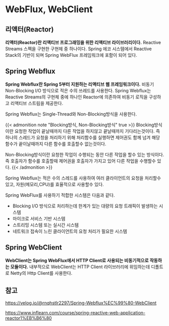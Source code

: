 # WebFlux, WebClient


## 리액터(Reactor)
**리액터(Reactor)란 리액티브 프로그래밍을 위한 리액티브 라이브러리이다.** Reactive Streams 스펙을 구현한 구현체 중 하나이다. Spring 에코 시스템에서 Reactive Stack의 기반이 되며 Spring WebFlux 프레임워크에 포함이 되어 있다.

## Spring Webflux

**Spring Webflux란 Spring 5부터 지원하는 리액티브 웹 프레임워크이다.** 비동기 Non-Blocking I/O 방식으로 적은 수의 쓰레드를 사용한다. Spring Webflux는 Reactive Streams의 구현체 중에 하나인 Reactor에 의존하여 비동기 로직을 구성하고 리액티브 스트림을 제공한다.

Spring Webflux는 Single-Thread와 Non-Blocking방식을 사용한다.

{{< admonition note "Blocking방식, Non-Blocking방식" true >}}
Blocking방식이란 요청한 작업이 끝날때까지 다른 작업을 하지않고 끝날때까지 기다리는것이다. 즉 하나의 스레드가 요청을 처리하기 위해 처리함수를 실행하면 제어권도 함께 넘겨 해당 함수가 끝이날때까지 다른 함수를 호출할수 없는것이다.

Non-Blocking방식이란 요청한 작업이 수행되는 동안 다른 작업을 할수 있는 방식이다. 즉 호출자가 함수를 호출할때 제어권을 호출자가 가지고 있어 다른 작업을 수행할수 있다.
{{< /admonition >}}

Spring Webflux는 적은 수의 스레드를 사용하여 여러 클라이언트의 요청을 처리할수 있고, 자원(메모리,CPU)를 효율적으로 사용할수 있다.

Spring WebFlux를 사용하기 적합한 시스템은 다음과 같다.
* Blocking I/O 방식으로 처리하는데 한계가 있는 대량의 요청 트래픽이 발생하는 시스템
* 마이크로 서비스 기반 시스템
* 스트리밍 시스템 또는 실시간 시스템
* 네트워크 접속이 느린 클라이언트의 요청 처리가 필요한 시스템

## Spring WebClient

**WebClient는 Spring WebFlux에서 HTTP Client로 사용되는 비동기적으로 작동하는 모듈이다.** 내부적으로 WebClient는 HTTP Client 라이브러리에 위임하는데 디폴트로 Netty의 Http Client를 사용한다.

## 참고
https://velog.io/@rnqhstlr2297/Spring-Webflux%EC%99%80-WebClient

https://www.inflearn.com/course/spring-reactive-web-application-reactor1%EB%B6%80

